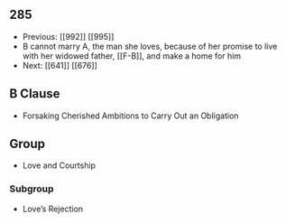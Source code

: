 ## 285
- Previous: [[992]] [[995]] 
- B cannot marry A, the man she loves, because of her promise to live with her widowed father, [[F-B]], and make a home for him
- Next: [[641]] [[676]] 

## B Clause
- Forsaking Cherished Ambitions to Carry Out an Obligation

## Group
- Love and Courtship

### Subgroup
- Love’s Rejection

